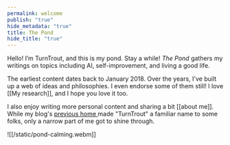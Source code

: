 ```yaml
---
permalink: welcome
publish: "true"
hide_metadata: "true"
title: The Pond
hide_title: "true"
---
```


Hello! I’m TurnTrout, and this is my pond. Stay a while! _The Pond_ gathers my writings on topics including AI, self-improvement, and living a good life.

The earliest content dates back to January 2018. Over the years, I've built up a web of ideas and philosophies. I even endorse some of them still! I love [[My research]], and I hope you love it too.

I also enjoy writing more personal content and sharing a bit [[about me]]. While my blog's [previous home ](http://www.lesswrong.com/user/turntrout) made "TurnTrout" a familiar name to some folks, only a narrow part of me got to shine through.

![[/static/pond-calming.webm]]

